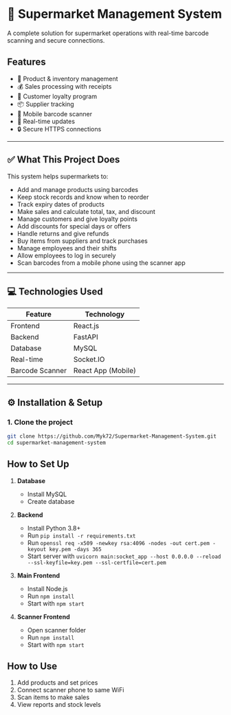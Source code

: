 # 🛒 Supermarket Management System

A complete solution for supermarket operations with real-time barcode scanning and secure connections.

## Features
- 🛒 Product & inventory management
- 💰 Sales processing with receipts
- 👥 Customer loyalty program
- 📦 Supplier tracking
- 📱 Mobile barcode scanner
- 🔄 Real-time updates
- 🔒 Secure HTTPS connections

---

## ✅ What This Project Does

This system helps supermarkets to:

- Add and manage products using barcodes
- Keep stock records and know when to reorder
- Track expiry dates of products
- Make sales and calculate total, tax, and discount
- Manage customers and give loyalty points
- Add discounts for special days or offers
- Handle returns and give refunds
- Buy items from suppliers and track purchases
- Manage employees and their shifts
- Allow employees to log in securely
- Scan barcodes from a mobile phone using the scanner app

---

## 💻 Technologies Used

| Feature         | Technology     |
|-----------------|----------------|
| Frontend        | React.js       |
| Backend         | FastAPI        |
| Database        | MySQL          |
| Real-time       | Socket.IO      |
| Barcode Scanner | React App (Mobile) |

---

## ⚙️ Installation & Setup

### 1. Clone the project

```bash
git clone https://github.com/Myk72/Supermarket-Management-System.git
cd supermarket-management-system

```

## How to Set Up

1. **Database**
   - Install MySQL
   - Create database

2. **Backend**
   - Install Python 3.8+
   - Run `pip install -r requirements.txt`
   - Run `openssl req -x509 -newkey rsa:4096 -nodes -out cert.pem -keyout key.pem -days 365`
   - Start server with `uvicorn main:socket_app --host 0.0.0.0 --reload --ssl-keyfile=key.pem --ssl-certfile=cert.pem`

3. **Main Frontend**
   - Install Node.js
   - Run `npm install`
   - Start with `npm start`

4. **Scanner Frontend**
   - Open scanner folder
   - Run `npm install`
   - Start with `npm start`

## How to Use

1. Add products and set prices
2. Connect scanner phone to same WiFi
3. Scan items to make sales
4. View reports and stock levels
